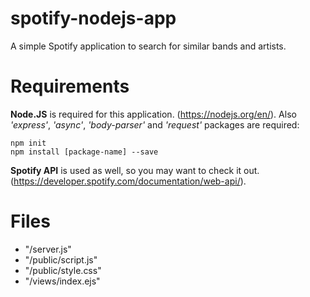 # spotify-nodejs-app
A simple Spotify application to search for similar bands and artists.

# Requirements
__Node.JS__ is required for this application. (https://nodejs.org/en/). Also _'express'_, _'async'_, _'body-parser'_ and _'request'_ packages are required:

```
npm init
npm install [package-name] --save
```

__Spotify API__ is used as well, so you may want to check it out. (https://developer.spotify.com/documentation/web-api/).

# Files
* "/server.js"
* "/public/script.js"
* "/public/style.css"
* "/views/index.ejs"
